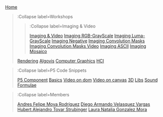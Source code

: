 [Home](/)

> :Collapse label=Workshops
> 
> > :Collapse label=Imaging & Video
> >
> > [Imaging & Video](/docs/workshops/imaging)
> > [Imaging RGB-GrayScale](/docs/workshops/imagingRGBGrayScale)
> > [Imaging Luma-GrayScale](/docs/workshops/imagingLumaGrayScale)
> > [Imaging Negative](/docs/workshops/imagingNegative)
> > [Imaging Convolution Masks](/docs/workshops/imagingConvolutionMasks)
> > [Imaging Convolution Masks Video](/docs/workshops/imagingConvolutionMasksVideos)
> > [Imaging ASCII](/docs/workshops/imagingASCII)
> > [Imaging Mosaico](/docs/workshops/imagingMosaico)
>
> [Rendering](/docs/workshops/rendering)
> [Algovis](/docs/workshops/algovis)
> [Computer Graphics](/docs/workshops/cg)
> [HCI](/docs/workshops/hci)

> :Collapse label=P5 Code Snippets
> 
> [P5 Component](/docs/snippets/component)
> [Basics](/docs/snippets/basic)
> [Video on dom](/docs/snippets/video-dom)
> [Video on canvas](/docs/snippets/video-canvas)
> [3D](/docs/snippets/3d)
> [Libs](/docs/snippets/lib)
> [Sound](/docs/snippets/sound)
> [Formulae](/docs/snippets/formulae)

> :Collapse label=Members
> 
> [Andres Felipe Moya Rodríguez](/docs/members/Andres-Felipe-Moya-Rodriguez)
> [Diego Armando Velasquez Vargas](/docs/members/Diego-Armando-Velasquez-Vargas)
> [Hubert Alejandro Tovar Strubinger](/docs/members/Hubert-Alejandro-Tovar-Strubinger)
> [Laura Natalia Gonzalez Mora](/docs/members/Laura-Natalia-Gonzalez-Mora)
